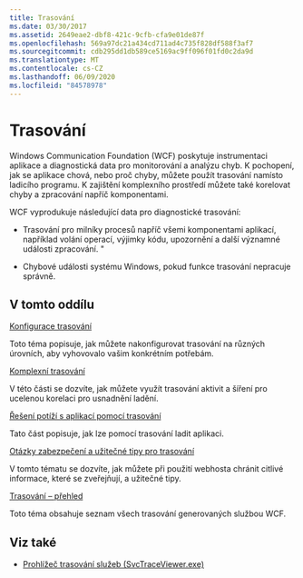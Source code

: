 ```yaml
---
title: Trasování
ms.date: 03/30/2017
ms.assetid: 2649eae2-dbf8-421c-9cfb-cfa9e01de87f
ms.openlocfilehash: 569a97dc21a434cd711ad4c735f828df588f3af7
ms.sourcegitcommit: cdb295dd1db589ce5169ac9ff096f01fd0c2da9d
ms.translationtype: MT
ms.contentlocale: cs-CZ
ms.lasthandoff: 06/09/2020
ms.locfileid: "84578978"
---
```

# <a name="tracing"></a>Trasování
Windows Communication Foundation (WCF) poskytuje instrumentaci aplikace a diagnostická data pro monitorování a analýzu chyb. K pochopení, jak se aplikace chová, nebo proč chyby, můžete použít trasování namísto ladicího programu. K zajištění komplexního prostředí můžete také korelovat chyby a zpracování napříč komponentami.  
  
 WCF vyprodukuje následující data pro diagnostické trasování:  
  
- Trasování pro milníky procesů napříč všemi komponentami aplikací, například volání operací, výjimky kódu, upozornění a další významné události zpracování. "  
  
- Chybové události systému Windows, pokud funkce trasování nepracuje správně.  
  
## <a name="in-this-section"></a>V tomto oddílu  
 [Konfigurace trasování](configuring-tracing.md)  
  
 Toto téma popisuje, jak můžete nakonfigurovat trasování na různých úrovních, aby vyhovovalo vašim konkrétním potřebám.  
  
 [Komplexní trasování](end-to-end-tracing.md)  
  
 V této části se dozvíte, jak můžete využít trasování aktivit a šíření pro ucelenou korelaci pro usnadnění ladění.  
  
 [Řešení potíží s aplikací pomocí trasování](using-tracing-to-troubleshoot-your-application.md)  
  
 Tato část popisuje, jak lze pomocí trasování ladit aplikaci.  
  
 [Otázky zabezpečení a užitečné tipy pro trasování](security-concerns-and-useful-tips-for-tracing.md)  
  
 V tomto tématu se dozvíte, jak můžete při použití webhosta chránit citlivé informace, které se zveřejňují, a užitečné tipy.  
  
 [Trasování – přehled](traces-reference.md)  
  
 Toto téma obsahuje seznam všech trasování generovaných službou WCF.  
  
## <a name="see-also"></a>Viz také

- [Prohlížeč trasování služeb (SvcTraceViewer.exe)](../../service-trace-viewer-tool-svctraceviewer-exe.md)
